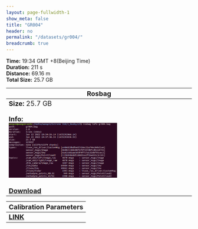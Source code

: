 ```yaml
---
layout: page-fullwidth-1
show_meta: false
title: "GR004"
header: no
permalink: "/datasets/gr004/"
breadcrumb: true
---
```

<b>Time:</b> 19:34 GMT +8(Beijing Time) <br>
<b>Duration:</b> 211 s<br>
<b>Distance:</b>  69.16 m<br>
<b>Total Size:</b>  25.7 GB<br>

<td>
 <table>
 <thead>
	<tr>
      <th><font size="4">Rosbag</font></th>
	</tr >
  </thead>
	<tr>
        <td width="90%">
            <font size="4">
                    <b>Size:</b> 25.7 GB<br>
                    <br>
                    <b>Info:</b><br>
                    <img src="/data_image/gr004/hf001_bag_info.png" width='60%'/><br>
                    <br>
                    <b><a href="https://rec.ustc.edu.cn/share/8f9138e0-1b93-11ee-be5f-1d1ab495e79c"><font size="4">Download</font></a></b>
            </font>
        </td>
    </tr>
</table>
</td>


<table>
 <thead>
	<tr>
      <th><font size="4">Calibration Parameters</font></th>
	</tr >
  </thead>
    <tr>
	    <td>
        <font size="4">
            <b><a href="https://rec.ustc.edu.cn/share/9fd0d230-93ec-11ed-b3b3-359b0111d730">LINK</a></b>
        </font>
        </td>
	</tr >
</table>

